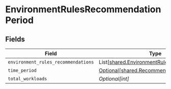 # EnvironmentRulesRecommendationPeriod


## Fields

| Field                                                                                              | Type                                                                                               | Required                                                                                           | Description                                                                                        |
| -------------------------------------------------------------------------------------------------- | -------------------------------------------------------------------------------------------------- | -------------------------------------------------------------------------------------------------- | -------------------------------------------------------------------------------------------------- |
| `environment_rules_recommendations`                                                                | List[[shared.EnvironmentRuleRecommendation](../../models/shared/environmentrulerecommendation.md)] | :heavy_minus_sign:                                                                                 | N/A                                                                                                |
| `time_period`                                                                                      | [Optional[shared.RecommendationTimePeriod]](../../models/shared/recommendationtimeperiod.md)       | :heavy_minus_sign:                                                                                 | N/A                                                                                                |
| `total_workloads`                                                                                  | *Optional[int]*                                                                                    | :heavy_minus_sign:                                                                                 | N/A                                                                                                |